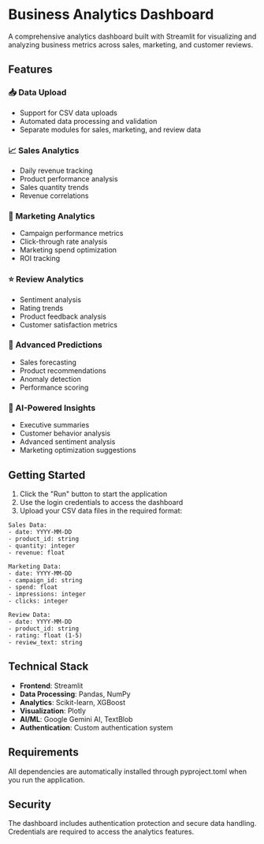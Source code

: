 
# Business Analytics Dashboard

A comprehensive analytics dashboard built with Streamlit for visualizing and analyzing business metrics across sales, marketing, and customer reviews.

## Features

### 📥 Data Upload
- Support for CSV data uploads
- Automated data processing and validation
- Separate modules for sales, marketing, and review data

### 📈 Sales Analytics
- Daily revenue tracking
- Product performance analysis
- Sales quantity trends
- Revenue correlations

### 🎯 Marketing Analytics 
- Campaign performance metrics
- Click-through rate analysis
- Marketing spend optimization
- ROI tracking

### ⭐ Review Analytics
- Sentiment analysis
- Rating trends
- Product feedback analysis
- Customer satisfaction metrics

### 🔮 Advanced Predictions
- Sales forecasting
- Product recommendations
- Anomaly detection
- Performance scoring

### 🤖 AI-Powered Insights
- Executive summaries
- Customer behavior analysis
- Advanced sentiment analysis
- Marketing optimization suggestions

## Getting Started

1. Click the "Run" button to start the application
2. Use the login credentials to access the dashboard
3. Upload your CSV data files in the required format:

```
Sales Data:
- date: YYYY-MM-DD
- product_id: string
- quantity: integer
- revenue: float

Marketing Data:
- date: YYYY-MM-DD
- campaign_id: string
- spend: float
- impressions: integer
- clicks: integer

Review Data:
- date: YYYY-MM-DD
- product_id: string
- rating: float (1-5)
- review_text: string
```

## Technical Stack

- **Frontend**: Streamlit
- **Data Processing**: Pandas, NumPy
- **Analytics**: Scikit-learn, XGBoost
- **Visualization**: Plotly
- **AI/ML**: Google Gemini AI, TextBlob
- **Authentication**: Custom authentication system

## Requirements

All dependencies are automatically installed through pyproject.toml when you run the application.

## Security

The dashboard includes authentication protection and secure data handling. Credentials are required to access the analytics features.

